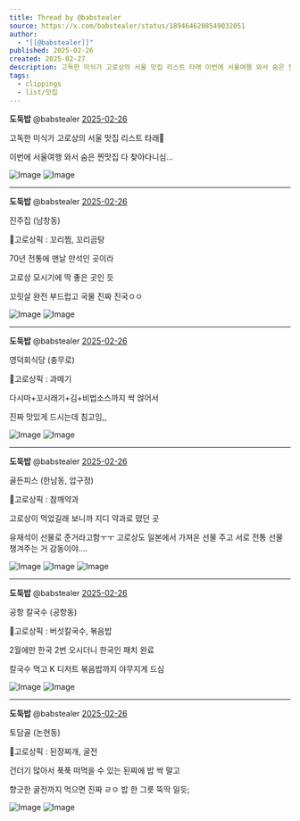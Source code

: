 ```yaml
---
title: Thread by @babstealer
source: https://x.com/babstealer/status/1894646208549032051
author:
  - "[[@babstealer]]"
published: 2025-02-26
created: 2025-02-27
description: 고독한 미식가 고로상의 서울 맛집 리스트 타래 이번에 서울여행 와서 숨은 찐맛집 다 찾아다니심...
tags:
  - clippings
  - list/맛집
---
```

**도둑밥** @babstealer [2025-02-26](https://x.com/babstealer/status/1894646208549032051)

고독한 미식가 고로상의 서울 맛집 리스트 타래🥢

이번에 서울여행 와서 숨은 찐맛집 다 찾아다니심...

![Image](https://pbs.twimg.com/media/Gksh-SJXUAA-DOO?format=png&name=large) ![Image](https://pbs.twimg.com/media/Gksh-SFW4AABSi7?format=png&name=large)

---

**도둑밥** @babstealer [2025-02-26](https://x.com/babstealer/status/1894646211887743185)

진주집 (남창동)

🥢고로상픽 : 꼬리찜, 꼬리곰탕

70년 전통에 맨날 만석인 곳이라

고로상 모시기에 딱 좋은 곳인 듯

꼬릿살 완전 부드럽고 국물 진짜 진국ㅇㅇ

![Image](https://pbs.twimg.com/media/GksiC8KWAAAdfLK?format=jpg&name=large) ![Image](https://pbs.twimg.com/media/GksiDF1XkAAN_4S?format=jpg&name=large)

---

**도둑밥** @babstealer [2025-02-26](https://x.com/babstealer/status/1894646214861492499)

영덕회식당 (충무로)

🥢고로상픽 : 과메기

다시마+꼬시래기+김+비법소스까지 싹 얹어서

진짜 맛있게 드시는데 침고임,,

![Image](https://pbs.twimg.com/media/GksiF5iXYAAnfi3?format=jpg&name=large) ![Image](https://pbs.twimg.com/media/GksiGPpWkAAnYm2?format=jpg&name=large)

---

**도둑밥** @babstealer [2025-02-26](https://x.com/babstealer/status/1894646217562624058)

골든피스 (한남동, 압구정)

🥢고로상픽 : 참깨약과

고로상이 먹었길래 보니까 지디 약과로 떴던 곳

유재석이 선물로 준거라고함ㅜㅜ 고로상도 일본에서 가져온 선물 주고 서로 전통 선물 챙겨주는 거 감동이야….

![Image](https://pbs.twimg.com/media/GksiJwkbkAQqaHc?format=png&name=large) ![Image](https://pbs.twimg.com/media/GksiJxuXYAA17jA?format=jpg&name=large) ![Image](https://pbs.twimg.com/media/GksiJxpWwAAtIog?format=png&name=large)

---

**도둑밥** @babstealer [2025-02-26](https://x.com/babstealer/status/1894646220943180194)

공항 칼국수 (공항동)

🥢고로상픽 : 버섯칼국수, 볶음밥

2월에만 한국 2번 오시더니 한국인 패치 완료

칼국수 먹고 K 디저트 볶음밥까지 야무지게 드심

![Image](https://pbs.twimg.com/media/GksiL5abkAA4Z6b?format=png&name=large) ![Image](https://pbs.twimg.com/media/GksiL6xWoAAidN5?format=png&name=large)

---

**도둑밥** @babstealer [2025-02-26](https://x.com/babstealer/status/1894646223958937727)

토담골 (논현동)

🥢고로상픽 : 된장찌개, 굴전

건더기 많아서 푹푹 떠먹을 수 있는 된찌에 밥 싹 말고

향긋한 굴전까지 먹으면 진짜 ㄹㅇ 밥 한 그릇 뚝딱 일듯;

![Image](https://pbs.twimg.com/media/GksiOT_bIAAEmcg?format=png&name=large) ![Image](https://pbs.twimg.com/media/GksiOT_bkAES2Mf?format=png&name=large)